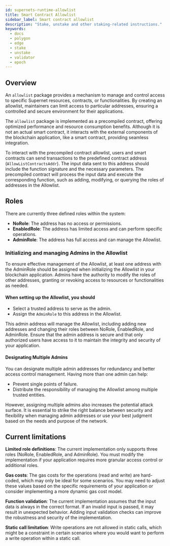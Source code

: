 ```yaml
---
id: supernets-runtime-allowlist
title: Smart Contract Allowlist
sidebar_label: Smart contract allowlist
description: "Stake, unstake and other staking-related instructions."
keywords:
  - docs
  - polygon
  - edge
  - stake
  - unstake
  - validator
  - epoch
---
```


## Overview

An `allowlist` package provides a mechanism to manage and control access to specific Supernet resources, contracts, or functionalities. By creating an allowlist, maintainers can limit access to particular addresses, ensuring a controlled and secure environment for their applications.

The `allowlist` package is implemented as a precompiled contract, offering optimized performance and resource consumption benefits. Although it is not an actual smart contract, it interacts with the external components of the blockchain application, like a smart contract, providing seamless integration.

To interact with the precompiled contract allowlist, users and smart contracts can send transactions to the predefined contract address (`AllowListContractsAddr`). The input data sent to this address should include the function signature and the necessary parameters. The precompiled contract will process the input data and execute the corresponding function, such as adding, modifying, or querying the roles of addresses in the Allowlist.

## Roles

There are currently three defined roles within the system:

- **NoRole**: The address has no access or permissions.
- **EnabledRole**: The address has limited access and can perform specific operations.
- **AdminRole**: The address has full access and can manage the Allowlist.

### Initializing and managing Admins in the Allowlist

To ensure effective management of the Allowlist, at least one address with the AdminRole should be assigned when initializing the Allowlist in your blockchain application. Admins have the authority to modify the roles of other addresses, granting or revoking access to resources or functionalities as needed.

#### When setting up the Allowlist, you should

- Select a trusted address to serve as the admin.
- Assign the `AdminRole` to this address in the Allowlist.

This admin address will manage the Allowlist, including adding new addresses and changing their roles between NoRole, EnabledRole, and AdminRole. Ensure that the admin address is secure and that only authorized users have access to it to maintain the integrity and security of your application.

#### Designating Multiple Admins

You can designate multiple admin addresses for redundancy and better access control management. Having more than one admin can help:

- Prevent single points of failure.
- Distribute the responsibility of managing the Allowlist among multiple trusted entities.

However, assigning multiple admins also increases the potential attack surface. It is essential to strike the right balance between security and flexibility when managing admin addresses or use your best judgment based on the needs and purpose of the network.

## Current limitations

**Limited role definitions**: The current implementation only supports three roles (NoRole, EnabledRole, and AdminRole). You must modify the implementation if your application requires more granular access control or additional roles.

**Gas costs**: The gas costs for the operations (read and write) are hard-coded, which may only be ideal for some scenarios. You may need to adjust these values based on the specific requirements of your application or consider implementing a more dynamic gas cost model.

**Function validation**: The current implementation assumes that the input data is always in the correct format. If an invalid input is passed, it may result in unexpected behavior. Adding input validation checks can improve the robustness and security of the implementation.

**Static call limitation**: Write operations are not allowed in static calls, which might be a constraint in certain scenarios where you would want to perform a write operation within a static call.
